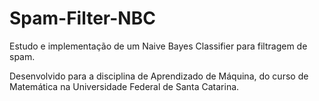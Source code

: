 # Spam-Filter-NBC
Estudo e implementação de um Naive Bayes Classifier para filtragem de spam.

Desenvolvido para a disciplina de Aprendizado de Máquina, do curso de Matemática na Universidade Federal de Santa Catarina.
